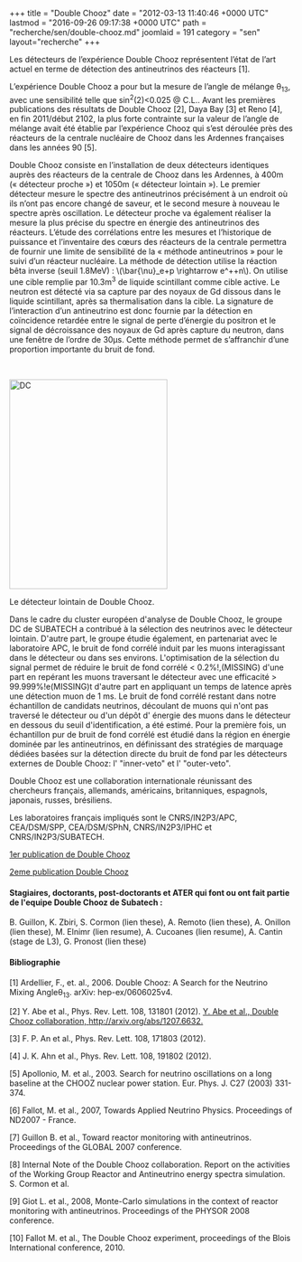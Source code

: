 +++
title = "Double Chooz"
date = "2012-03-13 11:40:46 +0000 UTC"
lastmod = "2016-09-26 09:17:38 +0000 UTC"
path = "recherche/sen/double-chooz.md"
joomlaid = 191
category = "sen"
layout="recherche"
+++
<p>Les détecteurs de l’expérience Double Chooz représentent l’état de l’art actuel en terme de détection des antineutrinos des réacteurs [1].</p>
<p>L’expérience Double Chooz a pour but la mesure de l’angle de mélange θ<sub>13</sub>, avec une sensibilité telle que sin<sup>2</sup>(2)&lt;0.025 @ C.L.. Avant les premières publications des résultats de Double Chooz [2], Daya Bay [3] et Reno [4], en fin 2011/début 2102, la plus forte contrainte sur la valeur de l’angle de mélange avait été établie par l’expérience Chooz qui s’est déroulée près des réacteurs de la centrale nucléaire de Chooz dans les Ardennes françaises dans les années 90 [5].</p>
<p>Double Chooz consiste en l’installation de deux détecteurs identiques auprès des réacteurs de la centrale de Chooz dans les Ardennes, à 400m (« détecteur proche ») et 1050m (« détecteur lointain »). Le premier détecteur mesure le spectre des antineutrinos précisément à un endroit où ils n’ont pas encore changé de saveur, et le second mesure à nouveau le spectre après oscillation. Le détecteur proche va également réaliser la mesure la plus précise du spectre en énergie des antineutrinos des réacteurs. L’étude des corrélations entre les mesures et l’historique de puissance et l’inventaire des cœurs des réacteurs de la centrale permettra de fournir une limite de sensibilité de la « méthode antineutrinos » pour le suivi d’un réacteur nucléaire. La méthode de détection utilise la réaction bêta inverse (seuil 1.8MeV) : \(\bar{\nu}_e+p \rightarrow e^++n\). On utilise une cible remplie par 10.3m<sup>3</sup> de liquide scintillant comme cible active. Le neutron est détecté via sa capture par des noyaux de Gd dissous dans le liquide scintillant, après sa thermalisation dans la cible. La signature de l’interaction d’un antineutrino est donc fournie par la détection en coïncidence retardée entre le signal de perte d’énergie du positron et le signal de décroissance des noyaux de Gd après capture du neutron, dans une fenêtre de l’ordre de 30μs. Cette méthode permet de s’affranchir d’une proportion importante du bruit de fond.</p>
<p> </p>
<p><img src="images/Recherche/Erdre/DC.png" alt="DC" width="280" height="371"/></p>
<p>Le détecteur lointain de Double Chooz.</p>
<p>Dans le cadre du cluster européen d'analyse de Double Chooz, le groupe DC de SUBATECH a contribué à la sélection des neutrinos avec le détecteur lointain. D'autre part, le groupe étudie également, en partenariat avec le laboratoire APC, le bruit de fond corrélé induit par les muons interagissant dans le détecteur ou dans ses environs. L'optimisation de la sélection du signal permet de réduire le bruit de fond corrélé &lt; 0.2%!,(MISSING) d'une part en repérant les muons traversant le détecteur avec une efficacité &gt; 99.999%!e(MISSING)t d'autre part en appliquant un temps de latence après une détection muon de 1 ms. Le bruit de fond corrélé restant dans notre échantillon de candidats neutrinos, découlant de muons qui n'ont pas traversé le détecteur ou d'un dépôt d' énergie des muons dans le détecteur en dessous du seuil d'identification, a été estimé. Pour la première fois, un échantillon pur de bruit de fond corrélé est étudié dans la région en énergie dominée par les antineutrinos, en définissant des stratégies de marquage dédiées basées sur la détection directe du bruit de fond par les détecteurs externes de Double Chooz: l' "inner-veto" et l' "outer-veto".</p>
<p>Double Chooz est une collaboration internationale réunissant des chercheurs français, allemands, américains, britanniques, espagnols, japonais, russes, brésiliens.</p>
<p>Les laboratoires français impliqués sont le CNRS/IN2P3/APC, CEA/DSM/SPP, CEA/DSM/SPhN, CNRS/IN2P3/IPHC et CNRS/IN2P3/SUBATECH.</p>
<p><a href="http://arxiv.org/abs/1112.6353">1er publication de Double Chooz</a></p>
<p><a href="http://arxiv.org/abs/1207.6632">2eme publication Double Chooz</a></p>
<h4>Stagiaires, doctorants, post-doctorants et ATER qui font ou ont fait partie de l'equipe Double Chooz de Subatech :</h4>
<p>B. Guillon, K. Zbiri, S. Cormon (lien these), A. Remoto (lien these), A. Onillon (lien these), M. Elnimr (lien resume), A. Cucoanes (lien resume), A. Cantin (stage de L3), G. Pronost (lien these)</p>
<h4>Bibliographie</h4>
<p>[1] Ardellier, F., et. al., 2006. Double Chooz: A Search for the Neutrino Mixing Angleθ<sub>13</sub>. arXiv: hep-ex/0606025v4.</p>
<p>[2] Y. Abe et al., Phys. Rev. Lett. 108, 131801 (2012). <a href="http://arxiv.org/abs/1207.6632.">Y. Abe et al., Double Chooz collaboration, </a><a href="http://arxiv.org/abs/1207.6632.">http://arxiv.org/abs/1207.6632.</a></p>
<p>[3] F. P. An et al., Phys. Rev. Lett. 108, 171803 (2012).</p>
<p>[4] J. K. Ahn et al., Phys. Rev. Lett. 108, 191802 (2012).</p>
<p>[5] Apollonio, M. et al., 2003. Search for neutrino oscillations on a long baseline at the CHOOZ nuclear power station. Eur. Phys. J. C27 (2003) 331-374.</p>
<p>[6] Fallot, M. et al., 2007, Towards Applied Neutrino Physics. Proceedings of ND2007 - France.</p>
<p>[7] Guillon B. et al., Toward reactor monitoring with antineutrinos. Proceedings of the GLOBAL 2007 conference.</p>
<p>[8] Internal Note of the Double Chooz collaboration. Report on the activities of the Working Group Reactor and Antineutrino energy spectra simulation. S. Cormon et al.</p>
<p>[9] Giot L. et al., 2008, Monte-Carlo simulations in the context of reactor monitoring with antineutrinos. Proceedings of the PHYSOR 2008 conference.</p>
<p>[10] Fallot M. et al., The Double Chooz experiment, proceedings of the Blois International conference, 2010. </p>